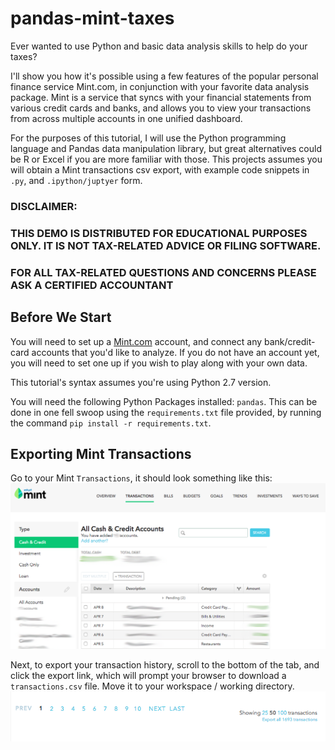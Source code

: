 # pandas-mint-taxes

Ever wanted to use Python and basic data analysis skills to help do your taxes?

I'll show you how it's possible using a few features of the popular personal finance service Mint.com, in conjunction with your favorite data analysis package.
Mint is a service that syncs with your financial statements from various credit cards and banks, and allows you to view your transactions from across multiple accounts in one unified dashboard.

For the purposes of this tutorial, I will use the Python programming language and Pandas data manipulation library, but great alternatives could be R or Excel if you are more familiar with those. This projects assumes you will obtain a Mint transactions csv export, with example code snippets in `.py`, and `.ipython/juptyer` form.

### DISCLAIMER: 
### THIS DEMO IS DISTRIBUTED FOR EDUCATIONAL PURPOSES ONLY. IT IS NOT TAX-RELATED ADVICE OR FILING SOFTWARE. 
### FOR ALL TAX-RELATED QUESTIONS AND CONCERNS PLEASE ASK A CERTIFIED ACCOUNTANT


Before We Start
--------
You will need to set up a [Mint.com](https://www.mint.com/how-mint-works) account, and connect any bank/credit-card accounts that you'd like to analyze.
If you do not have an account yet, you will need to set one up if you wish to play along with your own data.

This tutorial's syntax assumes you're using Python 2.7 version. 

You will need the following Python Packages installed: `pandas`. This can be done in one fell swoop using the `requirements.txt` file provided, by running the command `pip install -r requirements.txt`.

Exporting Mint Transactions
--------
Go to your Mint `Transactions`, it should look something like this:
![Navigating to Mint Transactions Tab](/tutorial_images/MintTransactionScreen.png?raw=true "Mint Transactions Tab")

Next, to export your transaction history, scroll to the bottom of the tab, and click the export link, which will prompt your browser to download a `transactions.csv` file. Move it to your workspace / working directory.
![Mint Export Transactions](/tutorial_images/MintExportTransactions.png?raw=true "Mint Export Transactions")


